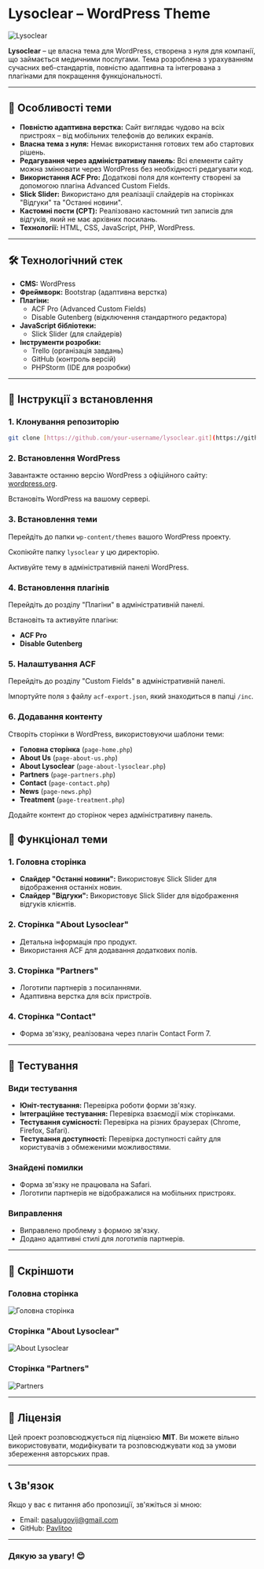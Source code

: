 # Lysoclear – WordPress Theme

![Lysoclear](https://via.placeholder.com/1200x600.png?text=Lysoclear+Website)

**Lysoclear** – це власна тема для WordPress, створена з нуля для компанії, що займається медичними послугами. Тема розроблена з урахуванням сучасних веб-стандартів, повністю адаптивна та інтегрована з плагінами для покращення функціональності.

---

## 🌟 Особливості теми

- **Повністю адаптивна верстка:** Сайт виглядає чудово на всіх пристроях – від мобільних телефонів до великих екранів.
- **Власна тема з нуля:** Немає використання готових тем або стартових рішень.
- **Редагування через адміністративну панель:** Всі елементи сайту можна змінювати через WordPress без необхідності редагувати код.
- **Використання ACF Pro:** Додаткові поля для контенту створені за допомогою плагіна Advanced Custom Fields.
- **Slick Slider:** Використано для реалізації слайдерів на сторінках "Відгуки" та "Останні новини".
- **Кастомні пости (CPT):** Реалізовано кастомний тип записів для відгуків, який не має архівних посилань.
- **Технології:** HTML, CSS, JavaScript, PHP, WordPress.

---

## 🛠 Технологічний стек

- **CMS:** WordPress
- **Фреймворк:** Bootstrap (адаптивна верстка)
- **Плагіни:**
  - ACF Pro (Advanced Custom Fields)
  - Disable Gutenberg (відключення стандартного редактора)
- **JavaScript бібліотеки:**
  - Slick Slider (для слайдерів)
- **Інструменти розробки:**
  - Trello (організація завдань)
  - GitHub (контроль версій)
  - PHPStorm (IDE для розробки)

---


## 🚀 Інструкції з встановлення

### 1. Клонування репозиторію
```bash
git clone [https://github.com/your-username/lysoclear.git](https://github.com/Pavlitoo/lysoclear.git)
```

### 2. Встановлення WordPress
Завантажте останню версію WordPress з офіційного сайту: [wordpress.org](https://wordpress.org/).

Встановіть WordPress на вашому сервері.

### 3. Встановлення теми
Перейдіть до папки `wp-content/themes` вашого WordPress проекту.

Скопіюйте папку `lysoclear` у цю директорію.

Активуйте тему в адміністративній панелі WordPress.

### 4. Встановлення плагінів
Перейдіть до розділу "Плагіни" в адміністративній панелі.

Встановіть та активуйте плагіни:
- **ACF Pro**
- **Disable Gutenberg**

### 5. Налаштування ACF
Перейдіть до розділу "Custom Fields" в адміністративній панелі.

Імпортуйте поля з файлу `acf-export.json`, який знаходиться в папці `/inc`.

### 6. Додавання контенту
Створіть сторінки в WordPress, використовуючи шаблони теми:
- **Головна сторінка** (`page-home.php`)
- **About Us** (`page-about-us.php`)
- **About Lysoclear** (`page-about-lysoclear.php`)
- **Partners** (`page-partners.php`)
- **Contact** (`page-contact.php`)
- **News** (`page-news.php`)
- **Treatment** (`page-treatment.php`)

Додайте контент до сторінок через адміністративну панель.


## 📝 Функціонал теми

### 1. Головна сторінка
- **Слайдер "Останні новини":** Використовує Slick Slider для відображення останніх новин.
- **Слайдер "Відгуки":** Використовує Slick Slider для відображення відгуків клієнтів.

### 2. Сторінка "About Lysoclear"
- Детальна інформація про продукт.
- Використання ACF для додавання додаткових полів.

### 3. Сторінка "Partners"
- Логотипи партнерів з посиланнями.
- Адаптивна верстка для всіх пристроїв.

### 4. Сторінка "Contact"
- Форма зв'язку, реалізована через плагін Contact Form 7.

---

## 🧪 Тестування

### Види тестування
- **Юніт-тестування:** Перевірка роботи форми зв'язку.
- **Інтеграційне тестування:** Перевірка взаємодії між сторінками.
- **Тестування сумісності:** Перевірка на різних браузерах (Chrome, Firefox, Safari).
- **Тестування доступності:** Перевірка доступності сайту для користувачів з обмеженими можливостями.

### Знайдені помилки
- Форма зв'язку не працювала на Safari.
- Логотипи партнерів не відображалися на мобільних пристроях.

### Виправлення
- Виправлено проблему з формою зв'язку.
- Додано адаптивні стилі для логотипів партнерів.

---

## 📸 Скріншоти

### Головна сторінка
![Головна сторінка](https://via.placeholder.com/800x400.png?text=Home+Page)

### Сторінка "About Lysoclear"
![About Lysoclear](https://via.placeholder.com/800x400.png?text=About+Lysoclear)

### Сторінка "Partners"
![Partners](https://via.placeholder.com/800x400.png?text=Partners+Page)

---

## 📄 Ліцензія

Цей проект розповсюджується під ліцензією **MIT**. Ви можете вільно використовувати, модифікувати та розповсюджувати код за умови збереження авторських прав.

---

## 📞 Зв'язок

Якщо у вас є питання або пропозиції, зв'яжіться зі мною:
- Email: pasalugovij@gmail.com
- GitHub: [Pavlitoo](https://github.com/Pavlitoo)

---

### Дякую за увагу! 😊
